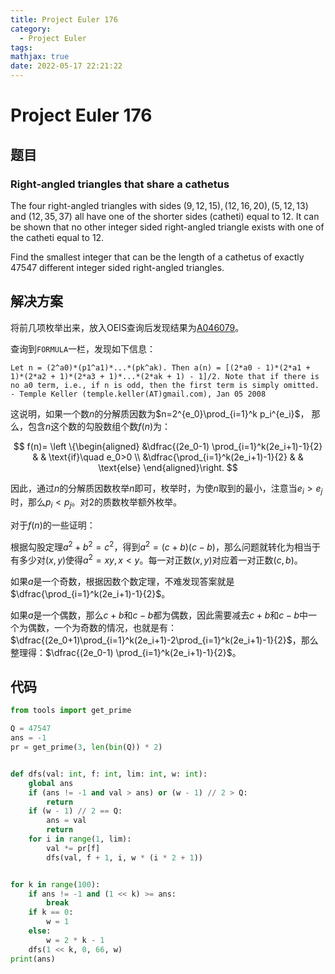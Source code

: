 ```yaml
---
title: Project Euler 176
category:
  - Project Euler
tags:
mathjax: true
date: 2022-05-17 22:21:22
---
```


<escape><!-- more --></escape>

# Project Euler 176

## 题目

### Right-angled triangles that share a cathetus

The four right-angled triangles with sides $(9,12,15), (12,16,20), (5,12,13)$ and $(12,35,37)$ all have one of the shorter sides (catheti) equal to $12$. It can be shown that no other integer sided right-angled triangle exists with one of the catheti equal to $12$.

Find the smallest integer that can be the length of a cathetus of exactly $47547$ different integer sided right-angled triangles.

## 解决方案

将前几项枚举出来，放入OEIS查询后发现结果为[A046079](https://oeis.org/A046079)。

查询到`FORMULA`一栏，发现如下信息：

```
Let n = (2^a0)*(p1^a1)*...*(pk^ak). Then a(n) = [(2*a0 - 1)*(2*a1 + 1)*(2*a2 + 1)*(2*a3 + 1)*...*(2*ak + 1) - 1]/2. Note that if there is no a0 term, i.e., if n is odd, then the first term is simply omitted. - Temple Keller (temple.keller(AT)gmail.com), Jan 05 2008
```

这说明，如果一个数$n$的分解质因数为$n=2^{e_0}\prod_{i=1}^k p_i^{e_i}$，
那么，包含$n$这个数的勾股数组个数$f(n)$为：

$$
f(n)=
\left \{\begin{aligned}
  &\dfrac{(2e_0-1) \prod_{i=1}^k(2e_i+1)-1}{2}  & & \text{if}\quad e_0>0 \\
  &\dfrac{\prod_{i=1}^k(2e_i+1)-1}{2} & & \text{else}
\end{aligned}\right.
$$

因此，通过$n$的分解质因数枚举$n$即可，枚举时，为使$n$取到的最小，注意当$e_i>e_j$时，那么$p_i<p_j$。对$2$的质数枚举额外枚举。

对于$f(n)$的一些证明：

根据勾股定理$a^2+b^2=c^2$，得到$a^2=(c+b)(c-b)$，那么问题就转化为相当于有多少对$(x,y)$使得$a^2=xy,x<y$。每一对正数$(x,y)$对应着一对正数$(c,b)$。

如果$a$是一个奇数，根据因数个数定理，不难发现答案就是$\dfrac{\prod_{i=1}^k(2e_i+1)-1}{2}$。

如果$a$是一个偶数，那么$c+b$和$c-b$都为偶数，因此需要减去$c+b$和$c-b$中一个为偶数，一个为奇数的情况，也就是有：$\dfrac{(2e_0+1)\prod_{i=1}^k(2e_i+1)-2\prod_{i=1}^k(2e_i+1)-1}{2}$，那么整理得：$\dfrac{(2e_0-1) \prod_{i=1}^k(2e_i+1)-1}{2}$。

## 代码

```py
from tools import get_prime

Q = 47547
ans = -1
pr = get_prime(3, len(bin(Q)) * 2)


def dfs(val: int, f: int, lim: int, w: int):
    global ans
    if (ans != -1 and val > ans) or (w - 1) // 2 > Q:
        return
    if (w - 1) // 2 == Q:
        ans = val
        return
    for i in range(1, lim):
        val *= pr[f]
        dfs(val, f + 1, i, w * (i * 2 + 1))


for k in range(100):
    if ans != -1 and (1 << k) >= ans:
        break
    if k == 0:
        w = 1
    else:
        w = 2 * k - 1
    dfs(1 << k, 0, 66, w)
print(ans)

```
